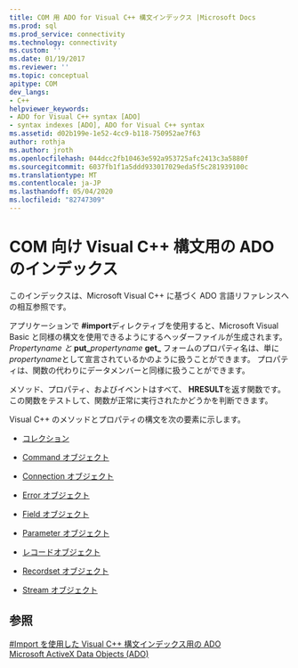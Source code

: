 ```yaml
---
title: COM 用 ADO for Visual C++ 構文インデックス |Microsoft Docs
ms.prod: sql
ms.prod_service: connectivity
ms.technology: connectivity
ms.custom: ''
ms.date: 01/19/2017
ms.reviewer: ''
ms.topic: conceptual
apitype: COM
dev_langs:
- C++
helpviewer_keywords:
- ADO for Visual C++ syntax [ADO]
- syntax indexes [ADO], ADO for Visual C++ syntax
ms.assetid: d02b199e-1e52-4cc9-b118-750952ae7f63
author: rothja
ms.author: jroth
ms.openlocfilehash: 044dcc2fb10463e592a953725afc2413c3a5880f
ms.sourcegitcommit: 6037fb1f1a5ddd933017029eda5f5c281939100c
ms.translationtype: MT
ms.contentlocale: ja-JP
ms.lasthandoff: 05/04/2020
ms.locfileid: "82747309"
---
```

# <a name="ado-for-visual-c-syntax-index-for-com"></a>COM 向け Visual C++ 構文用の ADO のインデックス
このインデックスは、Microsoft Visual C++ に基づく ADO 言語リファレンスへの相互参照です。  
  
 アプリケーションで **#import**ディレクティブを使用すると、Microsoft Visual Basic と同様の構文を使用できるようにするヘッダーファイルが生成されます。 _Propertyname と_ **put_**_propertyname_ **get_** フォームのプロパティ名は、単に*propertyname*として宣言されているかのように扱うことができます。 プロパティは、関数の代わりにデータメンバーと同様に扱うことができます。  
  
 メソッド、プロパティ、およびイベントはすべて、 **HRESULT**を返す関数です。この関数をテストして、関数が正常に実行されたかどうかを判断できます。  
  
 Visual C++ のメソッドとプロパティの構文を次の要素に示します。  
  
-   [コレクション](../../../ado/reference/ado-api/collections-ado-for-visual-c-syntax.md)  
  
-   [Command オブジェクト](../../../ado/reference/ado-api/command-ado-for-visual-c-syntax.md)  
  
-   [Connection オブジェクト](../../../ado/reference/ado-api/connection-ado-for-visual-c-syntax.md)  
  
-   [Error オブジェクト](../../../ado/reference/ado-api/error-ado-for-visual-c-syntax.md)  
  
-   [Field オブジェクト](../../../ado/reference/ado-api/field-ado-for-visual-c-syntax.md)  
  
-   [Parameter オブジェクト](../../../ado/reference/ado-api/parameter-ado-for-visual-c-syntax.md)  
  
-   [レコードオブジェクト](../../../ado/reference/ado-api/record-ado-for-visual-c-syntax.md)  
  
-   [Recordset オブジェクト](../../../ado/reference/ado-api/recordset-ado-for-visual-c-syntax.md)  
  
-   [Stream オブジェクト](../../../ado/reference/ado-api/stream-ado-for-visual-c-syntax.md)  
  
## <a name="see-also"></a>参照  
 [#Import を使用した Visual C++ 構文インデックス用の ADO](../../../ado/reference/ado-api/ado-for-visual-c-syntax-index-with-sharpimport.md)   
 [Microsoft ActiveX Data Objects (ADO)](../../../ado/microsoft-activex-data-objects-ado.md)
